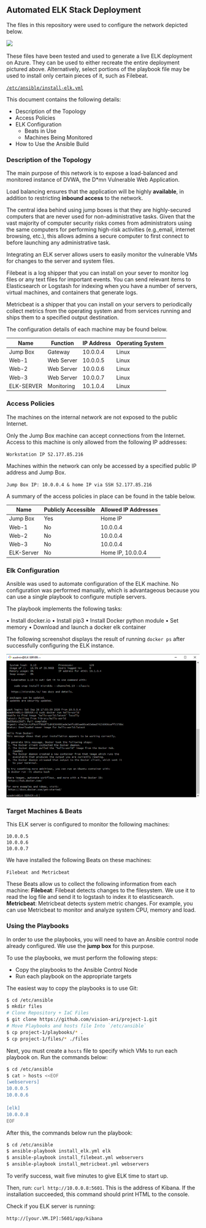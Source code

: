 ## Automated ELK Stack Deployment

The files in this repository were used to configure the network depicted below.


![](cybersecurity-portfolio/Diagrams/ELK_Stack_Diagram.png)

These files have been tested and used to generate a live ELK deployment on Azure. They can be used to either recreate the entire deployment pictured above. Alternatively, select portions of the playbook file may be used to install only certain pieces of it, such as Filebeat.

[`/etc/ansible/install-elk.yml`](Ansible/install-elk.yml)

This document contains the following details:
- Description of the Topology
- Access Policies
- ELK Configuration
  - Beats in Use
  - Machines Being Monitored
- How to Use the Ansible Build


### Description of the Topology

The main purpose of this network is to expose a load-balanced and monitored instance of DVWA, the D*mn Vulnerable Web Application.

Load balancing ensures that the application will be highly **available**, in addition to restricting **inbound access** to the network.

The central idea behind using jump boxes is that they are highly-secured computers that are never used for non-administrative tasks. Given that the vast majority of computer security risks comes from administrators using the same computers for performing high-risk activities (e.g.,email, internet browsing, etc.), this allows admins a secure computer to first connect to before launching any administrative task.

Integrating an ELK server allows users to easily monitor the vulnerable VMs for changes to the server and system files.

Filebeat is a log shipper that you can install on your sever to monitor log files or any text files for important events. You can send relevant items to Elasticsearch or Logstash for indexing when you have a number of servers, virtual machines, and containers that generate logs.

Metricbeat is a shipper that you can install on your servers to periodically collect metrics from the operating system and from services running and ships them to a specified output destination.


The configuration details of each machine may be found below.

| Name        | Function   | IP Address | Operating System |
|-------------|------------|------------|------------------|
| Jump Box    | Gateway    | 10.0.0.4   | Linux            |
| Web-1       | Web Server | 10.0.0.5   | Linux            |
| Web-2       | Web Server | 10.0.0.6   | Linux            |
| Web-3       | Web Server | 10.0.0.7   | Linux            |
| ELK-SERVER  | Monitoring | 10.1.0.4   | Linux            |

### Access Policies

The machines on the internal network are not exposed to the public Internet.

Only the Jump Box machine can accept connections from the Internet. Access to this machine is only allowed from the following IP addresses:

`Workstation IP 52.177.85.216`

Machines within the network can only be accessed by a specified public IP address and Jump Box.

`Jump Box IP: 10.0.0.4 & home IP via SSH 52.177.85.216`

A summary of the access policies in place can be found in the table below.

| Name        | Publicly Accessible | Allowed IP Addresses |
|-------------|---------------------|----------------------|
| Jump Box    | Yes                 | Home IP              |
| Web-1       | No                  | 10.0.0.4             |
| Web-2       | No                  | 10.0.0.4             |
| Web-3       | No                  | 10.0.0.4             |
| ELK-Server  | No                  | Home IP, 10.0.0.4    |

### Elk Configuration

Ansible was used to automate configuration of the ELK machine. No configuration was performed manually, which is advantageous because you can use a single playbook to configure mutiple servers.

The playbook implements the following tasks:

• Install docker.io
• Install pip3
• Install Docker python module
• Set memory
• Download and launch a docker elk container

The following screenshot displays the result of running `docker ps` after successfully configuring the ELK instance.

![](Images/docker_hello-world.png)

### Target Machines & Beats
This ELK server is configured to monitor the following machines:

```
10.0.0.5
10.0.0.6
10.0.0.7

```

We have installed the following Beats on these machines:

`Filebeat and Metricbeat`

These Beats allow us to collect the following information from each machine:
**Filebeat**: Filebeat detects changes to the filesystem. We use it to read the log file and send it to logstash to index it to elasticsearch.
**Metricbeat**: Metricbeat detects system metric changes. For example, you can use Metricbeat to monitor and analyze system CPU, memory and load.

### Using the Playbooks
In order to use the playbooks, you will need to have an Ansible control node already configured. We use the **jump box** for this purpose.

To use the playbooks, we must perform the following steps:
- Copy the playbooks to the Ansible Control Node
- Run each playbook on the appropriate targets

The easiest way to copy the playbooks is to use Git:

```bash
$ cd /etc/ansible
$ mkdir files
# Clone Repository + IaC Files
$ git clone https://github.com/vision-ari/project-1.git
# Move Playbooks and hosts file Into `/etc/ansible`
$ cp project-1/playbooks/* .
$ cp project-1/files/* ./files
```


Next, you must create a `hosts` file to specify which VMs to run each playbook on. Run the commands below:

```bash
$ cd /etc/ansible
$ cat > hosts <<EOF
[webservers]
10.0.0.5
10.0.0.6

[elk]
10.0.0.8
EOF
```

After this, the commands below run the playbook:

 ```bash
 $ cd /etc/ansible
 $ ansible-playbook install_elk.yml elk
 $ ansible-playbook install_filebeat.yml webservers
 $ ansible-playbook install_metricbeat.yml webservers
 ```

To verify success, wait five minutes to give ELK time to start up.

Then, run: `curl http://10.0.0.8:5601`. This is the address of Kibana. If the installation succeeded, this command should print HTML to the console.


Check if you ELK server is running:

`http://[your.VM.IP]:5601/app/kibana`
